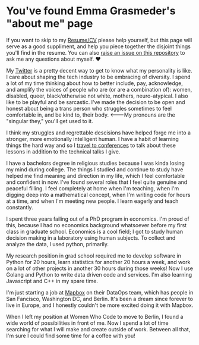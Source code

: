 # You've found Emma Grasmeder's "about me" page

If you want to skip to my [Resume/CV](https://github.com/emmagras/about/blob/master/cv.md) please help yourself, but this page will serve as a good suppliment, and help you piece together the disjoint things you'll find in the resume. You can also [raise an issue on this repository](https://github.com/emmagras/about/issues) to ask me any questions about myself. ❤️

My [Twitter](https://twitter.com/emma_gras) is a pretty decent way to get to know what my personality is like. I care about shaping the tech industry to be embracing of diversity. I spend a lot of my time thinking about how to better include, pay, acknowledge, and amplify the voices of people who are (or are a combination of): women, disabled, queer, black/otherwise not white, mothers, neuro-atypical. I also like to be playful and be sarcastic. I've made the decision to be open and honest about being a trans person who struggles sometimes to feel comfortable in, and be kind to, their body. <---My pronouns are the "singular they," you'll get used to it.

I think my struggles and regrettable descisions have helped forge me into a stronger, more emotionally intelligent human. I have a habit of learning things the hard way and so I [travel to conferences](https://github.com/emmagras/about/blob/master/speaking-engagements.md) to talk about these lessons in addition to the technical talks I give.

I have a bachelors degree in religious studies because I was kinda losing my mind during college. The things I studied and continue to study have helped me find meaning and direction in my life, which I feel comfortable and confident in now. I've found several roles that I feel quite genuine and peaceful filling. I feel completely at home when I'm teaching, when I'm digging deep into a mathematical concept, when I'm writing code for hours at a time, and when I'm meeting new people. I learn eagerly and teach constantly. 

I spent three years failing out of a PhD program in economics. I'm proud of this, because I had no economics background whatsoever before my first class in graduate school. Economics is a cool field; I got to study human decision making in a laboratory using human subjects. To collect and analyze the data, I used python, primarily. 

My research position in grad school required me to develop software in Python for 20 hours, learn statistics for another 20 hours a week, and work on a lot of other projects in another 30 hours during those weeks! Now I use Golang and Python to write data driven code and services. I'm also learning Javascript and C++ in my spare time. 

I'm just starting a job at [Mapbox](https://github.com/mapbox) on their DataOps team, which has people in San Fancisco, Washington DC, and Berlin. It's been a dream since forever to live in Europe, and I honestly couldn't be more excited doing it with Mapbox. 

When I left my position at Women Who Code to move to Berlin, I found a wide world of possibilities in front of me. Now I spend a lot of time searching for what I will make and create outside of work. Between all that, I'm sure I could find some time for a coffee with you! 

